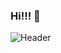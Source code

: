 ### Hi!!! 👋
![Header](https://www.edureka.co/blog/wp-content/uploads/2019/10/website-1-528x204.png)
<!--
**StanislavV01/StanislavV01** is a ✨ _special_ ✨ repository because its `README.md` (this file) appears on your GitHub profile.

## My name is Stanislav, i'm  junior WEbDeveloper
  ### SKILLS
  ![HTML](https://img.shields.io/badge/-<HTML>-<COLOR>)
  
- 🔭 I’m currently working on ...
- 🌱 I’m currently learning ...
- 👯 I’m looking to collaborate on ...
- 🤔 I’m looking for help with ...
- 💬 Ask me about ...
- 📫 How to reach me: ...
- 😄 Pronouns: ...
- ⚡ Fun fact: ...
-->
